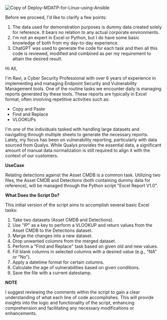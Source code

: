 ![Copy of Deploy-MDATP-for-Linux-using-Ansible](https://github.com/ravindraS93/ExcelwithPython/assets/93694572/623b41fc-9963-4451-a9f9-192730701b70)

Before we proceed, I'd like to clarify a few points:

1. The data used for demonstration purposes is dummy data created solely for reference. It bears no relation to any actual corporate environments.
2. I'm not an expert in Excel or Python, but I do have some basic knowledge of both from my day-to-day experience.
3. ChatGPT was used to generate the code for each task and then all this code is reviewed, modified and combined as per my requirement to attain the desired result.

Hi All,

I'm Ravi, a Cyber Security Professional with over 6 years of experience in implementing and managing Endpoint Security and Vulnerability Management tools. One of the routine tasks we encounter daily is managing reports generated by these tools. These reports are typically in Excel format, often involving repetitive activities such as:
- Copy and Paste
- Find and Replace
- VLOOKUPs 

I'm one of the individuals tasked with handling large datasets and navigating through multiple sheets to generate the necessary reports. Lately, my focus has been on vulnerability reporting, particularly with data sourced from Qualys. While Qualys provides the essential data, a significant amount of manual data normalization is still required to align it with the context of our customers.

**UseCase**

Relating detections against the Asset CMDB is a common task. Utilizing two files, the Asset CMDB and Detections (both containing dummy data for reference), will be managed through the Python script "Excel Report V1.0".

**What Does the Script Do?**

This initial version of the script aims to accomplish several basic Excel tasks:

1. Take two datasets (Asset CMDB and Detections).
2. Use "IP" as a key to perform a VLOOKUP and return values from the Asset CMDB to the Detections dataset.
3. Merge the changes into a new dataset.
4. Drop unwanted columns from the merged dataset.
5. Perform a "Find and Replace" task based on given old and new values.
6. Fill blank columns in selected columns with a desired value (e.g., "NA" or "No").
7. Apply a datetime format for certain columns.
8. Calculate the age of vulnerabilities based on given conditions.
9. Save the file with a current datestamp.

**NOTE**

I suggest reviewing the comments within the script to gain a clear understanding of what each line of code accomplishes. This will provide insights into the logic and functionality of the script, enhancing comprehension and facilitating any necessary modifications or enhancements.


